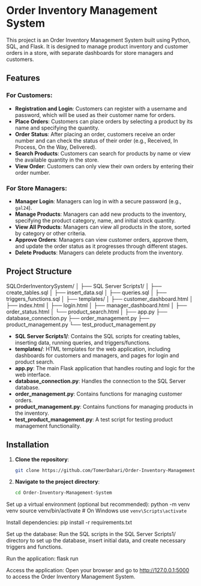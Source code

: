 # Order Inventory Management System

This project is an Order Inventory Management System built using Python, SQL, and Flask. It is designed to manage product inventory and customer orders in a store, with separate dashboards for store managers and customers.

## Features

### For Customers:
- **Registration and Login**: Customers can register with a username and password, which will be used as their customer name for orders.
- **Place Orders**: Customers can place orders by selecting a product by its name and specifying the quantity.
- **Order Status**: After placing an order, customers receive an order number and can check the status of their order (e.g., Received, In Process, On the Way, Delivered).
- **Search Products**: Customers can search for products by name or view the available quantity in the store.
- **View Order**: Customers can only view their own orders by entering their order number.

### For Store Managers:
- **Manager Login**: Managers can log in with a secure password (e.g., `gal24`).
- **Manage Products**: Managers can add new products to the inventory, specifying the product category, name, and initial stock quantity.
- **View All Products**: Managers can view all products in the store, sorted by category or other criteria.
- **Approve Orders**: Managers can view customer orders, approve them, and update the order status as it progresses through different stages.
- **Delete Products**: Managers can delete products from the inventory.

## Project Structure

SQLOrderInventorySystem/
│
├── SQL Server Scripts1/
│ ├── create_tables.sql
│ ├── insert_data.sql
│ ├── queries.sql
│ ├── triggers_functions.sql
│
├── templates/
│ ├── customer_dashboard.html
│ ├── index.html
│ ├── login.html
│ ├── manager_dashboard.html
│ ├── order_status.html
│ └── product_search.html
│
├── app.py
├── database_connection.py
├── order_management.py
├── product_management.py
└── test_product_management.py


- **SQL Server Scripts1/**: Contains the SQL scripts for creating tables, inserting data, running queries, and triggers/functions.
- **templates/**: HTML templates for the web application, including dashboards for customers and managers, and pages for login and product search.
- **app.py**: The main Flask application that handles routing and logic for the web interface.
- **database_connection.py**: Handles the connection to the SQL Server database.
- **order_management.py**: Contains functions for managing customer orders.
- **product_management.py**: Contains functions for managing products in the inventory.
- **test_product_management.py**: A test script for testing product management functionality.

## Installation

1. **Clone the repository**:
   ```bash
   git clone https://github.com/TomerDahari/Order-Inventory-Management-System.git
2. **Navigate to the project directory**:
   ```bash
   cd Order-Inventory-Management-System
Set up a virtual environment (optional but recommended):
python -m venv venv
source venv/bin/activate # On Windows use `venv\Scripts\activate`

Install dependencies:
pip install -r requirements.txt

Set up the database:
Run the SQL scripts in the SQL Server Scripts1/ directory to set up the database, insert initial data, and create necessary triggers and functions.

Run the application:
flask run

Access the application:
Open your browser and go to http://127.0.0.1:5000 to access the Order Inventory Management System.
